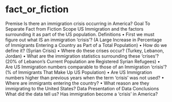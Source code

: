 # fact_or_fiction

Premise
Is there an immigration crisis occurring in America?
Goal
To Separate Fact from Fiction
Scope
US Immigration and the factors surrounding it as part of the US population.
Definitions
•	First we must figure out what IS an immigration ‘crisis’? (A Large Increase in Percentage of Immigrants Entering a Country as Part of a Total Population)
•	How do we define it? (Syrian Crisis)
•	Where do these crises occur? (Turkey, Lebanon, Jordan)
•	What are the immigration statistics surrounding these ‘crises’? (20% of Lebanon’s Current Population are Registered Syrian Refugees)
•	Are US Immigration numbers comparable to those of an Immigration ‘crisis’? (% of Immigrants That Make Up US Population)
•	Are US Immigration numbers higher than previous years when the term ‘crisis’ was not used?
•	Where are immigrants entering the country?
•	What reason are they immigrating to the United States?
Data
Presentation of Data
Conclusions
What did the data tell us? Has immigration become a ‘crisis’ in America?

